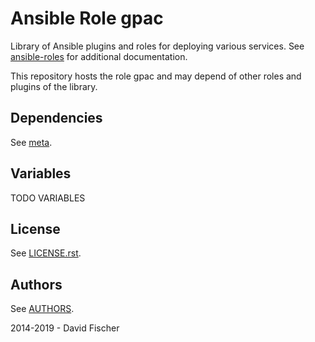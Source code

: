 # Ansible Role gpac

Library of Ansible plugins and roles for deploying various services.
See [ansible-roles](https://github.com/davidfischer-ch/ansible-roles) for additional documentation.

This repository hosts the role gpac and may depend of other roles and plugins of the library.

## Dependencies

See [meta](meta/main.yml).

## Variables

TODO VARIABLES

## License

See [LICENSE.rst](LICENSE.rst).

## Authors

See [AUTHORS](AUTHORS).

2014-2019 - David Fischer
